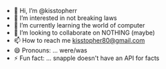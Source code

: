 - 👋 Hi, I’m @kisstopherr
- 👀 I’m interested in not breaking laws
- 🌱 I’m currently learning the world of computer
- 💞️ I’m looking to collaborate on NOTHING (maybe)
- 📫 How to reach me kisstopher80@gmail.com
- 😄 Pronouns: ... were/was
- ⚡ Fun fact: ... snapple doesn't have an API for facts

<!---
kisstopherr/kisstopherr is a ✨ special ✨ repository because its `README.md` (this file) appears on your GitHub profile.
You can click the Preview link to take a look at your changes.
--->
